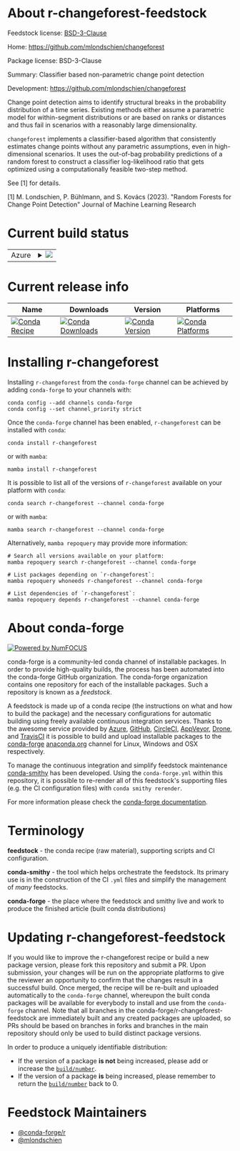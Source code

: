 About r-changeforest-feedstock
==============================

Feedstock license: [BSD-3-Clause](https://github.com/conda-forge/r-changeforest-feedstock/blob/main/LICENSE.txt)

Home: https://github.com/mlondschien/changeforest

Package license: BSD-3-Clause

Summary: Classifier based non-parametric change point detection

Development: https://github.com/mlondschien/changeforest

Change point detection aims to identify structural breaks in the probability
distribution of a time series. Existing methods either assume a parametric model for
within-segment distributions or are based on ranks or distances and thus fail in
scenarios with a reasonably large dimensionality.

`changeforest` implements a classifier-based algorithm that consistently estimates
change points without any parametric assumptions, even in high-dimensional scenarios.
It uses the out-of-bag probability predictions of a random forest to construct a
classifier log-likelihood ratio that gets optimized using a computationally feasible two-step
method.

See [1] for details.

[1] M. Londschien, P. Bühlmann, and S. Kovács (2023). "Random Forests for Change Point Detection" Journal of Machine Learning Research


Current build status
====================


<table>
    
  <tr>
    <td>Azure</td>
    <td>
      <details>
        <summary>
          <a href="https://dev.azure.com/conda-forge/feedstock-builds/_build/latest?definitionId=14679&branchName=main">
            <img src="https://dev.azure.com/conda-forge/feedstock-builds/_apis/build/status/r-changeforest-feedstock?branchName=main">
          </a>
        </summary>
        <table>
          <thead><tr><th>Variant</th><th>Status</th></tr></thead>
          <tbody><tr>
              <td>linux_64_r_base4.3</td>
              <td>
                <a href="https://dev.azure.com/conda-forge/feedstock-builds/_build/latest?definitionId=14679&branchName=main">
                  <img src="https://dev.azure.com/conda-forge/feedstock-builds/_apis/build/status/r-changeforest-feedstock?branchName=main&jobName=linux&configuration=linux%20linux_64_r_base4.3" alt="variant">
                </a>
              </td>
            </tr><tr>
              <td>linux_64_r_base4.4</td>
              <td>
                <a href="https://dev.azure.com/conda-forge/feedstock-builds/_build/latest?definitionId=14679&branchName=main">
                  <img src="https://dev.azure.com/conda-forge/feedstock-builds/_apis/build/status/r-changeforest-feedstock?branchName=main&jobName=linux&configuration=linux%20linux_64_r_base4.4" alt="variant">
                </a>
              </td>
            </tr><tr>
              <td>osx_64_r_base4.3</td>
              <td>
                <a href="https://dev.azure.com/conda-forge/feedstock-builds/_build/latest?definitionId=14679&branchName=main">
                  <img src="https://dev.azure.com/conda-forge/feedstock-builds/_apis/build/status/r-changeforest-feedstock?branchName=main&jobName=osx&configuration=osx%20osx_64_r_base4.3" alt="variant">
                </a>
              </td>
            </tr><tr>
              <td>osx_64_r_base4.4</td>
              <td>
                <a href="https://dev.azure.com/conda-forge/feedstock-builds/_build/latest?definitionId=14679&branchName=main">
                  <img src="https://dev.azure.com/conda-forge/feedstock-builds/_apis/build/status/r-changeforest-feedstock?branchName=main&jobName=osx&configuration=osx%20osx_64_r_base4.4" alt="variant">
                </a>
              </td>
            </tr><tr>
              <td>osx_arm64_r_base4.3</td>
              <td>
                <a href="https://dev.azure.com/conda-forge/feedstock-builds/_build/latest?definitionId=14679&branchName=main">
                  <img src="https://dev.azure.com/conda-forge/feedstock-builds/_apis/build/status/r-changeforest-feedstock?branchName=main&jobName=osx&configuration=osx%20osx_arm64_r_base4.3" alt="variant">
                </a>
              </td>
            </tr><tr>
              <td>osx_arm64_r_base4.4</td>
              <td>
                <a href="https://dev.azure.com/conda-forge/feedstock-builds/_build/latest?definitionId=14679&branchName=main">
                  <img src="https://dev.azure.com/conda-forge/feedstock-builds/_apis/build/status/r-changeforest-feedstock?branchName=main&jobName=osx&configuration=osx%20osx_arm64_r_base4.4" alt="variant">
                </a>
              </td>
            </tr>
          </tbody>
        </table>
      </details>
    </td>
  </tr>
</table>

Current release info
====================

| Name | Downloads | Version | Platforms |
| --- | --- | --- | --- |
| [![Conda Recipe](https://img.shields.io/badge/recipe-r--changeforest-green.svg)](https://anaconda.org/conda-forge/r-changeforest) | [![Conda Downloads](https://img.shields.io/conda/dn/conda-forge/r-changeforest.svg)](https://anaconda.org/conda-forge/r-changeforest) | [![Conda Version](https://img.shields.io/conda/vn/conda-forge/r-changeforest.svg)](https://anaconda.org/conda-forge/r-changeforest) | [![Conda Platforms](https://img.shields.io/conda/pn/conda-forge/r-changeforest.svg)](https://anaconda.org/conda-forge/r-changeforest) |

Installing r-changeforest
=========================

Installing `r-changeforest` from the `conda-forge` channel can be achieved by adding `conda-forge` to your channels with:

```
conda config --add channels conda-forge
conda config --set channel_priority strict
```

Once the `conda-forge` channel has been enabled, `r-changeforest` can be installed with `conda`:

```
conda install r-changeforest
```

or with `mamba`:

```
mamba install r-changeforest
```

It is possible to list all of the versions of `r-changeforest` available on your platform with `conda`:

```
conda search r-changeforest --channel conda-forge
```

or with `mamba`:

```
mamba search r-changeforest --channel conda-forge
```

Alternatively, `mamba repoquery` may provide more information:

```
# Search all versions available on your platform:
mamba repoquery search r-changeforest --channel conda-forge

# List packages depending on `r-changeforest`:
mamba repoquery whoneeds r-changeforest --channel conda-forge

# List dependencies of `r-changeforest`:
mamba repoquery depends r-changeforest --channel conda-forge
```


About conda-forge
=================

[![Powered by
NumFOCUS](https://img.shields.io/badge/powered%20by-NumFOCUS-orange.svg?style=flat&colorA=E1523D&colorB=007D8A)](https://numfocus.org)

conda-forge is a community-led conda channel of installable packages.
In order to provide high-quality builds, the process has been automated into the
conda-forge GitHub organization. The conda-forge organization contains one repository
for each of the installable packages. Such a repository is known as a *feedstock*.

A feedstock is made up of a conda recipe (the instructions on what and how to build
the package) and the necessary configurations for automatic building using freely
available continuous integration services. Thanks to the awesome service provided by
[Azure](https://azure.microsoft.com/en-us/services/devops/), [GitHub](https://github.com/),
[CircleCI](https://circleci.com/), [AppVeyor](https://www.appveyor.com/),
[Drone](https://cloud.drone.io/welcome), and [TravisCI](https://travis-ci.com/)
it is possible to build and upload installable packages to the
[conda-forge](https://anaconda.org/conda-forge) [anaconda.org](https://anaconda.org/)
channel for Linux, Windows and OSX respectively.

To manage the continuous integration and simplify feedstock maintenance
[conda-smithy](https://github.com/conda-forge/conda-smithy) has been developed.
Using the ``conda-forge.yml`` within this repository, it is possible to re-render all of
this feedstock's supporting files (e.g. the CI configuration files) with ``conda smithy rerender``.

For more information please check the [conda-forge documentation](https://conda-forge.org/docs/).

Terminology
===========

**feedstock** - the conda recipe (raw material), supporting scripts and CI configuration.

**conda-smithy** - the tool which helps orchestrate the feedstock.
                   Its primary use is in the construction of the CI ``.yml`` files
                   and simplify the management of *many* feedstocks.

**conda-forge** - the place where the feedstock and smithy live and work to
                  produce the finished article (built conda distributions)


Updating r-changeforest-feedstock
=================================

If you would like to improve the r-changeforest recipe or build a new
package version, please fork this repository and submit a PR. Upon submission,
your changes will be run on the appropriate platforms to give the reviewer an
opportunity to confirm that the changes result in a successful build. Once
merged, the recipe will be re-built and uploaded automatically to the
`conda-forge` channel, whereupon the built conda packages will be available for
everybody to install and use from the `conda-forge` channel.
Note that all branches in the conda-forge/r-changeforest-feedstock are
immediately built and any created packages are uploaded, so PRs should be based
on branches in forks and branches in the main repository should only be used to
build distinct package versions.

In order to produce a uniquely identifiable distribution:
 * If the version of a package **is not** being increased, please add or increase
   the [``build/number``](https://docs.conda.io/projects/conda-build/en/latest/resources/define-metadata.html#build-number-and-string).
 * If the version of a package **is** being increased, please remember to return
   the [``build/number``](https://docs.conda.io/projects/conda-build/en/latest/resources/define-metadata.html#build-number-and-string)
   back to 0.

Feedstock Maintainers
=====================

* [@conda-forge/r](https://github.com/orgs/conda-forge/teams/r/)
* [@mlondschien](https://github.com/mlondschien/)

